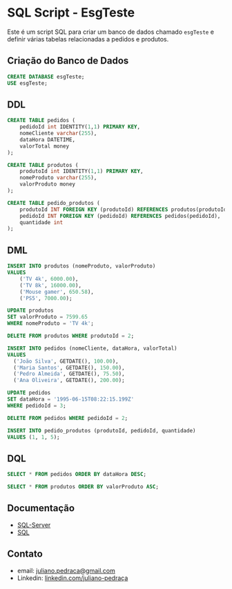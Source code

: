 # SQL Script - EsgTeste

Este é um script SQL para criar um banco de dados chamado `esgTeste` e definir várias tabelas relacionadas a pedidos e produtos.

## Criação do Banco de Dados

```sql
CREATE DATABASE esgTeste;
USE esgTeste;
```

## DDL
```sql
CREATE TABLE pedidos ( 
    pedidoId int IDENTITY(1,1) PRIMARY KEY,
    nomeCliente varchar(255),
    dataHora DATETIME,
    valorTotal money
);

CREATE TABLE produtos ( 
    produtoId int IDENTITY(1,1) PRIMARY KEY,
    nomeProduto varchar(255),
    valorProduto money
);

CREATE TABLE pedido_produtos (
    produtoId INT FOREIGN KEY (produtoId) REFERENCES produtos(produtoId),
    pedidoId INT FOREIGN KEY (pedidoId) REFERENCES pedidos(pedidoId),
    quantidade int
);
```

## DML

```sql
INSERT INTO produtos (nomeProduto, valorProduto)
VALUES 
    ('TV 4k', 6000.00),
    ('TV 8k', 16000.00),
    ('Mouse gamer', 650.58),
    ('PS5', 7000.00);

UPDATE produtos
SET valorProduto = 7599.65
WHERE nomeProduto = 'TV 4k';

DELETE FROM produtos WHERE produtoId = 2;

INSERT INTO pedidos (nomeCliente, dataHora, valorTotal)
VALUES 
  ('João Silva', GETDATE(), 100.00),
  ('Maria Santos', GETDATE(), 150.00),
  ('Pedro Almeida', GETDATE(), 75.50),
  ('Ana Oliveira', GETDATE(), 200.00);

UPDATE pedidos
SET dataHora = '1995-06-15T08:22:15.199Z'
WHERE pedidoId = 3;

DELETE FROM pedidos WHERE pedidoId = 2;

INSERT INTO pedido_produtos (produtoId, pedidoId, quantidade)
VALUES (1, 1, 5);
```

## DQL

```sql
SELECT * FROM pedidos ORDER BY dataHora DESC;

SELECT * FROM produtos ORDER BY valorProduto ASC;
```
## Documentação

- [SQL-Server](https://learn.microsoft.com/pt-br/sql/sql-server/?view=sql-server-ver16)
- [SQL](https://www.w3schools.com/sql/)

## Contato

- email: [juliano.pedraca@gmail.com](mailto:juliano.pedraca@gmail.com)
- Linkedin: [linkedin.com/juliano-pedraça](https://www.linkedin.com/in/juliano-pedra%C3%A7a-9b3387144/)